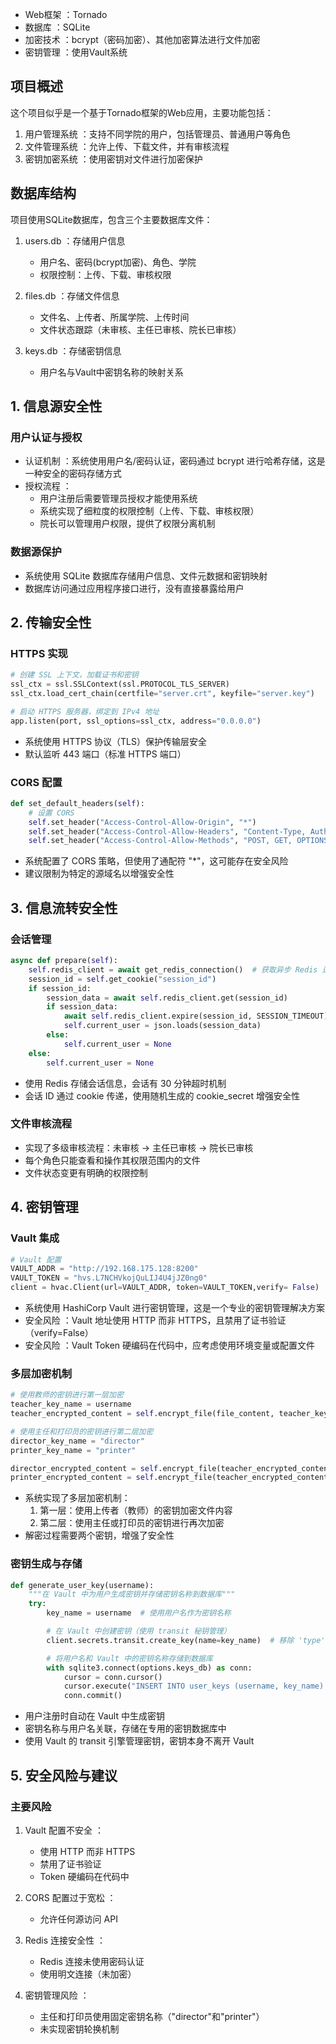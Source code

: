 - Web框架 ：Tornado
- 数据库 ：SQLite
- 加密技术 ：bcrypt（密码加密）、其他加密算法进行文件加密
- 密钥管理 ：使用Vault系统

## 项目概述
这个项目似乎是一个基于Tornado框架的Web应用，主要功能包括：

1. 用户管理系统 ：支持不同学院的用户，包括管理员、普通用户等角色
2. 文件管理系统 ：允许上传、下载文件，并有审核流程
3. 密钥加密系统 ：使用密钥对文件进行加密保护
## 数据库结构
项目使用SQLite数据库，包含三个主要数据库文件：

1. users.db ：存储用户信息
   
   - 用户名、密码(bcrypt加密)、角色、学院
   - 权限控制：上传、下载、审核权限
2. files.db ：存储文件信息
   
   - 文件名、上传者、所属学院、上传时间
   - 文件状态跟踪（未审核、主任已审核、院长已审核）
3. keys.db ：存储密钥信息
   
   - 用户名与Vault中密钥名称的映射关系

## 1. 信息源安全性

### 用户认证与授权

- 认证机制 ：系统使用用户名/密码认证，密码通过 bcrypt 进行哈希存储，这是一种安全的密码存储方式
- 授权流程 ：
  - 用户注册后需要管理员授权才能使用系统
  - 系统实现了细粒度的权限控制（上传、下载、审核权限）
  - 院长可以管理用户权限，提供了权限分离机制
    
### 数据源保护

- 系统使用 SQLite 数据库存储用户信息、文件元数据和密钥映射
- 数据库访问通过应用程序接口进行，没有直接暴露给用户

## 2. 传输安全性

### HTTPS 实现

```python
# 创建 SSL 上下文，加载证书和密钥
ssl_ctx = ssl.SSLContext(ssl.PROTOCOL_TLS_SERVER)
ssl_ctx.load_cert_chain(certfile="server.crt", keyfile="server.key")

# 启动 HTTPS 服务器，绑定到 IPv4 地址
app.listen(port, ssl_options=ssl_ctx, address="0.0.0.0")
```

- 系统使用 HTTPS 协议（TLS）保护传输层安全
- 默认监听 443 端口（标准 HTTPS 端口）
  
### CORS 配置

```python
def set_default_headers(self):
    # 设置 CORS
    self.set_header("Access-Control-Allow-Origin", "*")
    self.set_header("Access-Control-Allow-Headers", "Content-Type, Authorization")
    self.set_header("Access-Control-Allow-Methods", "POST, GET, OPTIONS, DELETE")
 ```

- 系统配置了 CORS 策略，但使用了通配符 "*"，这可能存在安全风险
- 建议限制为特定的源域名以增强安全性
  
## 3. 信息流转安全性

### 会话管理

```python
async def prepare(self):
    self.redis_client = await get_redis_connection()  # 获取异步 Redis 连接
    session_id = self.get_cookie("session_id")
    if session_id:
        session_data = await self.redis_client.get(session_id)
        if session_data:
            await self.redis_client.expire(session_id, SESSION_TIMEOUT)  # 更新会话过期时间
            self.current_user = json.loads(session_data)
        else:
            self.current_user = None
    else:
        self.current_user = None
 ```

- 使用 Redis 存储会话信息，会话有 30 分钟超时机制
- 会话 ID 通过 cookie 传递，使用随机生成的 cookie_secret 增强安全性
  
### 文件审核流程

- 实现了多级审核流程：未审核 → 主任已审核 → 院长已审核
- 每个角色只能查看和操作其权限范围内的文件
- 文件状态变更有明确的权限控制
  
## 4. 密钥管理

### Vault 集成

```python
# Vault 配置
VAULT_ADDR = "http://192.168.175.128:8200"
VAULT_TOKEN = "hvs.L7NCHVkojQuLIJ4U4jJZ0ng0"
client = hvac.Client(url=VAULT_ADDR, token=VAULT_TOKEN,verify= False)
 ```

- 系统使用 HashiCorp Vault 进行密钥管理，这是一个专业的密钥管理解决方案
- 安全风险 ：Vault 地址使用 HTTP 而非 HTTPS，且禁用了证书验证（verify=False）
- 安全风险 ：Vault Token 硬编码在代码中，应考虑使用环境变量或配置文件
### 多层加密机制
```python
# 使用教师的密钥进行第一层加密
teacher_key_name = username
teacher_encrypted_content = self.encrypt_file(file_content, teacher_key_name)

# 使用主任和打印员的密钥进行第二层加密
director_key_name = "director"
printer_key_name = "printer"

director_encrypted_content = self.encrypt_file(teacher_encrypted_content.encode('utf-8'), director_key_name)
printer_encrypted_content = self.encrypt_file(teacher_encrypted_content.encode('utf-8'), printer_key_name)
 ```
- 系统实现了多层加密机制：
  1. 第一层：使用上传者（教师）的密钥加密文件内容
  2. 第二层：使用主任或打印员的密钥进行再次加密
- 解密过程需要两个密钥，增强了安全性
### 密钥生成与存储
```python
def generate_user_key(username):
    """在 Vault 中为用户生成密钥并存储密钥名称到数据库"""
    try:
        key_name = username  # 使用用户名作为密钥名称

        # 在 Vault 中创建密钥（使用 transit 秘钥管理）
        client.secrets.transit.create_key(name=key_name)  # 移除 'type' 参数

        # 将用户名和 Vault 中的密钥名称存储到数据库
        with sqlite3.connect(options.keys_db) as conn:
            cursor = conn.cursor()
            cursor.execute("INSERT INTO user_keys (username, key_name) VALUES (?, ?)", (username, key_name))
            conn.commit()
 ```

- 用户注册时自动在 Vault 中生成密钥
- 密钥名称与用户名关联，存储在专用的密钥数据库中
- 使用 Vault 的 transit 引擎管理密钥，密钥本身不离开 Vault
## 5. 安全风险与建议
### 主要风险
1. Vault 配置不安全 ：
   
   - 使用 HTTP 而非 HTTPS
   - 禁用了证书验证
   - Token 硬编码在代码中
2. CORS 配置过于宽松 ：
   
   - 允许任何源访问 API
3. Redis 连接安全性 ：
   
   - Redis 连接未使用密码认证
   - 使用明文连接（未加密）
4. 密钥管理风险 ：
   
   - 主任和打印员使用固定密钥名称（"director"和"printer"）
   - 未实现密钥轮换机制
